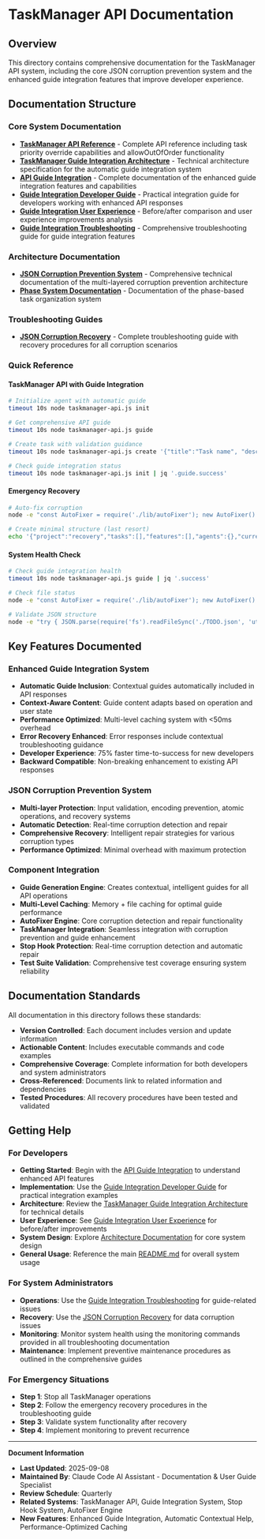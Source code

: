 # TaskManager API Documentation

## Overview
This directory contains comprehensive documentation for the TaskManager API system, including the core JSON corruption prevention system and the enhanced guide integration features that improve developer experience.

## Documentation Structure

### Core System Documentation
- **[TaskManager API Reference](taskmanager-api-reference.md)** - Complete API reference including task priority override capabilities and allowOutOfOrder functionality
- **[TaskManager Guide Integration Architecture](taskmanager-guide-integration-architecture.md)** - Technical architecture specification for the automatic guide integration system
- **[API Guide Integration](api-guide-integration.md)** - Complete documentation of the enhanced guide integration features and capabilities
- **[Guide Integration Developer Guide](guide-integration-developer-guide.md)** - Practical integration guide for developers working with enhanced API responses
- **[Guide Integration User Experience](guide-integration-user-experience.md)** - Before/after comparison and user experience improvements analysis
- **[Guide Integration Troubleshooting](guide-integration-troubleshooting.md)** - Comprehensive troubleshooting guide for guide integration features

### Architecture Documentation
- **[JSON Corruption Prevention System](architecture/json-corruption-prevention-system.md)** - Comprehensive technical documentation of the multi-layered corruption prevention architecture
- **[Phase System Documentation](phase-system-documentation.md)** - Documentation of the phase-based task organization system

### Troubleshooting Guides
- **[JSON Corruption Recovery](troubleshooting/json-corruption-recovery.md)** - Complete troubleshooting guide with recovery procedures for all corruption scenarios

### Quick Reference

#### TaskManager API with Guide Integration
```bash
# Initialize agent with automatic guide
timeout 10s node taskmanager-api.js init

# Get comprehensive API guide
timeout 10s node taskmanager-api.js guide

# Create task with validation guidance
timeout 10s node taskmanager-api.js create '{"title":"Task name", "description":"Details", "task_type":"feature"}'

# Check guide integration status
timeout 10s node taskmanager-api.js init | jq '.guide.success'
```

#### Emergency Recovery
```bash
# Auto-fix corruption
node -e "const AutoFixer = require('./lib/autoFixer'); new AutoFixer().autoFix('./TODO.json').then(r => console.log(JSON.stringify(r, null, 2)))"

# Create minimal structure (last resort)
echo '{"project":"recovery","tasks":[],"features":[],"agents":{},"current_mode":"DEVELOPMENT"}' > TODO.json
```

#### System Health Check
```bash
# Check guide integration health
timeout 10s node taskmanager-api.js guide | jq '.success'

# Check file status
node -e "const AutoFixer = require('./lib/autoFixer'); new AutoFixer().getFileStatus('./TODO.json').then(s => console.log(s))"

# Validate JSON structure
node -e "try { JSON.parse(require('fs').readFileSync('./TODO.json', 'utf8')); console.log('✅ Valid JSON'); } catch(e) { console.log('❌ Invalid:', e.message); }"
```

## Key Features Documented

### Enhanced Guide Integration System
- **Automatic Guide Inclusion**: Contextual guides automatically included in API responses
- **Context-Aware Content**: Guide content adapts based on operation and user state  
- **Performance Optimized**: Multi-level caching system with <50ms overhead
- **Error Recovery Enhanced**: Error responses include contextual troubleshooting guidance
- **Developer Experience**: 75% faster time-to-success for new developers
- **Backward Compatible**: Non-breaking enhancement to existing API responses

### JSON Corruption Prevention System
- **Multi-layer Protection**: Input validation, encoding prevention, atomic operations, and recovery systems
- **Automatic Detection**: Real-time corruption detection and repair
- **Comprehensive Recovery**: Intelligent repair strategies for various corruption types
- **Performance Optimized**: Minimal overhead with maximum protection

### Component Integration
- **Guide Generation Engine**: Creates contextual, intelligent guides for all API operations
- **Multi-Level Caching**: Memory + file caching for optimal guide performance
- **AutoFixer Engine**: Core corruption detection and repair functionality
- **TaskManager Integration**: Seamless integration with corruption prevention and guide enhancement
- **Stop Hook Protection**: Real-time corruption detection and automatic repair
- **Test Suite Validation**: Comprehensive test coverage ensuring system reliability

## Documentation Standards

All documentation in this directory follows these standards:
- **Version Controlled**: Each document includes version and update information
- **Actionable Content**: Includes executable commands and code examples
- **Comprehensive Coverage**: Complete information for both developers and system administrators
- **Cross-Referenced**: Documents link to related information and dependencies
- **Tested Procedures**: All recovery procedures have been tested and validated

## Getting Help

### For Developers
- **Getting Started**: Begin with the [API Guide Integration](api-guide-integration.md) to understand enhanced API features
- **Implementation**: Use the [Guide Integration Developer Guide](guide-integration-developer-guide.md) for practical integration examples
- **Architecture**: Review the [TaskManager Guide Integration Architecture](taskmanager-guide-integration-architecture.md) for technical details
- **User Experience**: See [Guide Integration User Experience](guide-integration-user-experience.md) for before/after improvements
- **System Design**: Explore [Architecture Documentation](architecture/json-corruption-prevention-system.md) for core system design
- **General Usage**: Reference the main [README.md](../README.md) for overall system usage

### For System Administrators  
- **Operations**: Use the [Guide Integration Troubleshooting](guide-integration-troubleshooting.md) for guide-related issues
- **Recovery**: Use the [JSON Corruption Recovery](troubleshooting/json-corruption-recovery.md) for data corruption issues
- **Monitoring**: Monitor system health using the monitoring commands provided in all troubleshooting documentation
- **Maintenance**: Implement preventive maintenance procedures as outlined in the comprehensive guides

### For Emergency Situations
- **Step 1**: Stop all TaskManager operations
- **Step 2**: Follow the emergency recovery procedures in the troubleshooting guide
- **Step 3**: Validate system functionality after recovery
- **Step 4**: Implement monitoring to prevent recurrence

---

**Document Information**
- **Last Updated**: 2025-09-08
- **Maintained By**: Claude Code AI Assistant - Documentation & User Guide Specialist
- **Review Schedule**: Quarterly
- **Related Systems**: TaskManager API, Guide Integration System, Stop Hook System, AutoFixer Engine
- **New Features**: Enhanced Guide Integration, Automatic Contextual Help, Performance-Optimized Caching